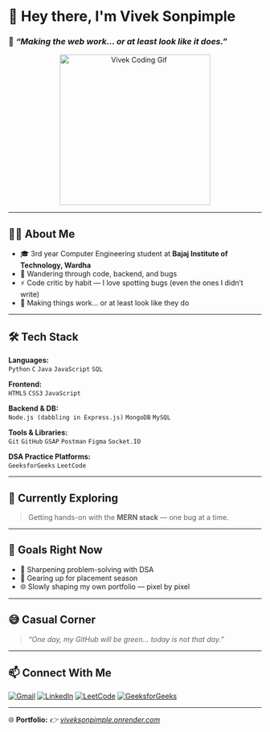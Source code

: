 # 👋 Hey there, I'm Vivek Sonpimple

### 💬 *“Making the web work… or at least look like it does.”*

<p align="center">
  <img src="https://media4.giphy.com/media/v1.Y2lkPTc5MGI3NjExazF1eHdodnY0anZ3bzIxdTdxZ2czcDJsOTBld2hydjBtdDc5Y2E0YyZlcD12MV9pbnRlcm5hbF9naWZfYnlfaWQmY3Q9Zw/OumCa12QC9CIvBe2c1/giphy.gif" width="300" alt="Vivek Coding Gif"/>
</p>

---

## 👨‍💻 About Me

- 🎓 3rd year Computer Engineering student at **Bajaj Institute of Technology, Wardha**
- 🧭 Wandering through code, backend, and bugs
- ⚡ Code critic by habit — I love spotting bugs (even the ones I didn’t write)
- 💬 Making things work… or at least look like they do

---

## 🛠️ Tech Stack

**Languages:**  
`Python` `C` `Java` `JavaScript` `SQL`

**Frontend:**  
`HTML5` `CSS3` `JavaScript`

**Backend & DB:**  
`Node.js (dabbling in Express.js)` `MongoDB` `MySQL`

**Tools & Libraries:**  
`Git` `GitHub` `GSAP` `Postman` `Figma` `Socket.IO`

**DSA Practice Platforms:**  
`GeeksforGeeks` `LeetCode`

---

## 🚀 Currently Exploring

> Getting hands-on with the **MERN stack** — one bug at a time.

---

## 🎯 Goals Right Now

- 🧠 Sharpening problem-solving with DSA  
- 💼 Gearing up for placement season  
- 🌐 Slowly shaping my own portfolio — pixel by pixel

---

## 😅 Casual Corner

> *“One day, my GitHub will be green… today is not that day.”*

---

## 📫 Connect With Me

[![Gmail](https://img.shields.io/badge/Gmail-D14836?style=for-the-badge&logo=gmail&logoColor=white)](mailto:viveksonpimple@gmail.com)
[![LinkedIn](https://img.shields.io/badge/LinkedIn-0077B5?style=for-the-badge&logo=linkedin&logoColor=white)](https://www.linkedin.com/in/vivek-sonpimple-422797323/)
[![LeetCode](https://img.shields.io/badge/LeetCode-FFA116?style=for-the-badge&logo=LeetCode&logoColor=black)](https://leetcode.com/u/viveksonpimple1205/)
[![GeeksforGeeks](https://img.shields.io/badge/GeeksforGeeks-1F8A70?style=for-the-badge&logo=geeksforgeeks&logoColor=white)](https://www.geeksforgeeks.org/user/viveksonpiyliv/)

---

🌐 **Portfolio:** *👉 [viveksonpimple.onrender.com](https://viveksonpimple.onrender.com/)*
